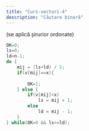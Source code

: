```yaml
---
title: "Curs-vectori-4"
description: "Căutare binară"
---
```

(se aplică șirurior ordonate)

```cpp
OK=0;
ls=0;
ld=n-1;
do {
    mij = (ls+ld) / 2;
    if(v[mij]==x){
        
        OK=1;
    } else {
        if(v[mij]<x)
            ls = mij + 1;
        else
            ld = mij - 1;
    }
} while(OK=0 && ls<=ld);
```
